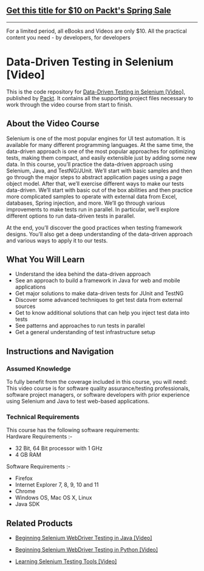 ## [Get this title for $10 on Packt's Spring Sale](https://www.packt.com/V08632?utm_source=github&utm_medium=packt-github-repo&utm_campaign=spring_10_dollar_2022)
-----
For a limited period, all eBooks and Videos are only $10. All the practical content you need \- by developers, for developers

# Data-Driven Testing in Selenium [Video]

This is the code repository for [Data-Driven Testing in Selenium [Video]](https://www.packtpub.com/web-development/data-driven-testing-selenium-video?utm_source=github&utm_medium=repository&utm_campaign=9781788476430), published by [Packt](https://www.packtpub.com/?utm_source=github). It contains all the supporting project files necessary to work through the video course from start to finish.
## About the Video Course
Selenium is one of the most popular engines for UI test automation. It is available for many different programming languages. At the same time, the data-driven approach is one of the most popular approaches for optimizing tests, making them compact, and easily extensible just by adding some new data.
In this course, you’ll practice the data-driven approach using Selenium, Java, and TestNG/JUnit. We’ll start with basic samples and then go through the major steps to abstract application pages using a page object model. After that, we’ll exercise different ways to make our tests data-driven. 
We’ll start with basic out of the box abilities and then practice more complicated samples to operate with external data from Excel, databases, Spring injection, and more. We’ll go through various improvements to make tests run in parallel. In particular, we’ll explore different options to run data-driven tests in parallel.

At the end, you’ll discover the good practices when testing framework designs. You’ll also get a deep understanding of the data-driven approach and various ways to apply it to our tests.

<H2>What You Will Learn</H2>
<DIV class=book-info-will-learn-text>
<UL>
<LI>Understand the idea behind the data-driven approach 
<LI>See an approach to build a framework in Java for web and mobile applications 
<LI>Get major solutions to make data-driven tests for JUnit and TestNG 
<LI>Discover some advanced techniques to get test data from external sources 
<LI>Get to know additional solutions that can help you inject test data into tests 
<LI>See patterns and approaches to run tests in parallel 
<LI>Get a general understanding of test infrastructure setup </LI></UL></DIV>

## Instructions and Navigation
### Assumed Knowledge
To fully benefit from the coverage included in this course, you will need:<br/>
This video course is for software quality assurance/testing professionals, software project managers, or software developers with prior experience using Selenium and Java to test web-based applications.
### Technical Requirements
This course has the following software requirements:<br/>
Hardware Requirements :-

- 32 Bit, 64 Bit processor with 1 GHz
- 4 GB RAM

Software Requirements :-

- Firefox
- Internet Explorer 7, 8, 9, 10 and 11
- Chrome
- Windows OS, Mac OS X, Linux
- Java SDK

## Related Products
* [Beginning Selenium WebDriver Testing in Java [Video]](https://www.packtpub.com/web-development/data-driven-testing-selenium-video?utm_source=github&utm_medium=repository&utm_campaign=9781788476430)

* [Beginning Selenium WebDriver Testing in Python [Video]](https://www.packtpub.com/web-development/data-driven-testing-selenium-video?utm_source=github&utm_medium=repository&utm_campaign=9781788476430)

* [Learning Selenium Testing Tools [Video]](https://www.packtpub.com/web-development/data-driven-testing-selenium-video?utm_source=github&utm_medium=repository&utm_campaign=9781788476430)

